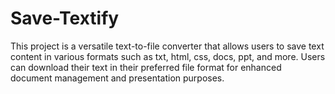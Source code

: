 # Save-Textify
This project is a versatile text-to-file converter that allows users to save text content in various formats such as txt, html, css, docs, ppt, and more. Users can download their text in their preferred file format for enhanced document management and presentation purposes.
